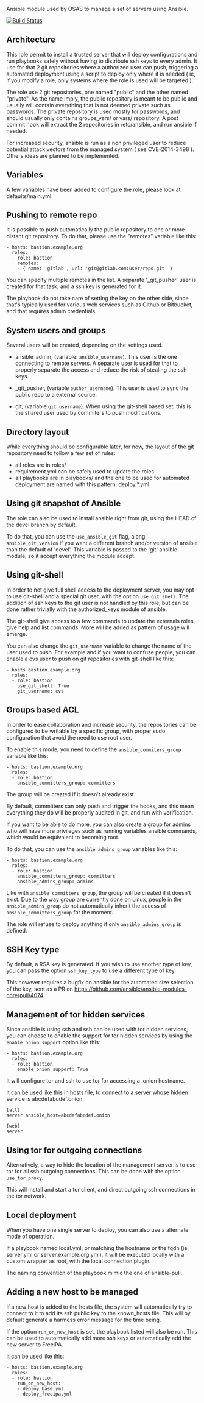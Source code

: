 Ansible module used by OSAS to manage a set of servers using Ansible.

[![Build Status](https://travis-ci.org/OSAS/ansible-role-ansible_bastion.svg?branch=master)](https://travis-ci.org/OSAS/ansible-role-ansible_bastion)

Architecture
------------

This role permit to install a trusted server that will deploy configurations
and run playbooks safely without having to distribute ssh keys to every admin.
It use for that 2 git repositories where a authorized user can push,
triggering a automated deployment using a script to deploy only where it is
needed ( ie, if you modify a role, only systems where the role is used will be
targeted ).

The role use 2 git repositories, one named "public" and the other named
"private". As the name imply, the public repository is meant to be public and
usually will contain everything that is not deemed private such as passwords. The
private repository is used mostly for passwords, and should usually only
contains groups_vars/ or vars/ repository. A post commit hook will extract
the 2 repositories in /etc/ansible, and run ansible if needed.

For increased security, ansible is run as a non privileged user to reduce
potential attack vectors from the managed system ( see CVE-2014-3498 ).
Others ideas are planned to be implemented.

Variables
---------

A few variables have been added to configure the role, please look at
defaults/main.yml

Pushing to remote repo
----------------------

It is possible to push automatically the public repository to one or more
distant git repository. To do that, please use the "remotes" variable like this:

```
- hosts: bastion.example.org
  roles:
  - role: bastion
    remotes:
    - { name: 'gitlab', url: 'git@gitlab.com:user/repo.git' }
```

You can specify multiple remotes in the list. A separate '_git_pusher' user is created
for that task, and a ssh key is generated for it.

The playbook do not take care of setting the key on the other side, since that's typically
used for various web services such as Github or Bitbucket, and that requires admin credentials.

System users and groups
-----------------------

Several users will be created, depending on the settings used.

* ansible_admin, (variable: `ansible_username`). This user is the
one connecting to remote servers. A separate user is used for that to
properly separate the access and reduce the risk of stealing the ssh keys.

* _git_pusher, (variable `pusher_username`). This user is used to sync the public
repo to a external source.

* git, (variable `git_username`). When using the git-shell based set, this is the
shared user used by commiters to push modifications.

Directory layout
----------------

While everything should be configurable later, for now, the layout of the git
repository need to follow a few set of rules:

 - all roles are in roles/
 - requirement.yml can be safely used to update the roles
 - all playbooks are in playbooks/ and the one to be used for automated deployment
   are named with this pattern: deploy.\*.yml

Using git snapshot of Ansible
-----------------------------

The role can also be used to install ansible right from git, using the HEAD of the
devel branch by default.

To do that, you can use the `use_ansible_git` flag, along `ansible_git_version` if
you want a different branch and/or version of ansible than the default of 'devel'. This
variable is passed to the 'git' ansible module, so it accept everything the module
accept.

Using git-shell
---------------

In order to not give full shell access to the deployment server, you may opt to use
git-shell and a special git user, with the option `use_git_shell`.
The addition of ssh keys to the git user is not handled by this role, but can be done
rather trivially with the authorized_keys module of ansible.

The git-shell give access to a few commands to update the externals roles, give help and
list commands. More will be added as pattern of usage will emerge.

You can also change the `git_username` variable to change the name of the user used to
push. For example and if you want to confuse people, you can enable a cvs user to push
on git repositories with git-shell like this:

```
- hosts bastion.example.org
  roles:
  - role: bastion
    use_git_shell: True
    git_username: cvs
```

Groups based ACL
----------------

In order to ease collaboration and increase security, the repositories can be configured
to be writable by a specific group, with proper sudo configuration that avoid the need to use
root user.

To enable this mode, you need to define the `ansible_commiters_group` variable like this:

```
- hosts: bastion.example.org
  roles:
  - role: bastion
    ansible_committers_group: committers
```

The group will be created if it doesn't already exist.

By default, committers can only push and trigger the hooks, and this mean everything
they do will be properly audited in git, and run with verification.

If you want to be able to do more, you can also create a group for admins who will have
more privileges such as running variables ansible commands, which would be equivalent to becoming
root.

To do that, you can use the `ansible_admins_group` variables like this:

```
- hosts: bastion.example.org
  roles:
  - role: bastion
    ansible_committers_group: committers
    ansible_admins_group: admins
```

Like with `ansible_committers_group`, the group will be created if it doesn't exist. Due
to the way group are currently done on Linux, people in the `ansible_admins_group` do
not automatically inherit the access of `ansible_committers_group` for the moment.

The role will refuse to deploy anything if only `ansible_admins_group` is defined.

SSH Key type
------------

By default, a RSA key is generated. If you wish to use another type of key, you can pass
the option `ssh_key_type` to use a different type of key.

This however requires a bugfix on ansible for the automated size selection of the key,
sent as a PR on https://github.com/ansible/ansible-modules-core/pull/4074

Management of tor hidden services
---------------------------------

Since ansible is using ssh and ssh can be used with tor hidden services, you can
choose to enable the support for tor hidden services by using the `enable_onion_support`
option like this:

```
- hosts: bastion.example.org
  roles:
  - role: bastion
    enable_onion_support: True
```

It will configure tor and ssh to use tor for accessing a .onion hostname.

It can be used like this in hosts file, to connect to a server whose hidden service
is abcdefabcdef.onion:

```
[all]
server ansible_host=abcdefabcdef.onion

[web]
server
```

Using tor for outgoing connections
----------------------------------

Alternatively, a way to hide the location of the management server is to use tor
for all ssh outgoing connections. This can be done with the option `use_tor_proxy`.

This will install and start a tor client, and direct outgoing ssh connections in
the tor network.

Local deployment
----------------

When you have one single server to deploy, you can also use a alternate mode of operation.

If a playbook named local.yml, or matching the hostname or the fqdn (ie, server.yml or
server.example.org.yml), it will be executed locally with a custom wrapper as root, with
the local connection plugin.

The naming convention of the playbook mimic the one of ansible-pull.

Adding a new host to be managed
-------------------------------

If a new host is added to the hosts file, the system will automatically try to connect
to it to add its ssh public key to the known_hosts file. This will by default generate
a harmess error message for the time being.

If the option `run_on_new_host` is set, the playbook listed will also be run. This can
be used to autoimatically add more ssh keys or automatically add the new server to FreeIPA.

It can be used like this:

```
- hosts: bastion.example.org
  roles:
  - role: bastion
    run_on_new_host:
    - deploy_base.yml
    - deploy_freeipa.yml
```
